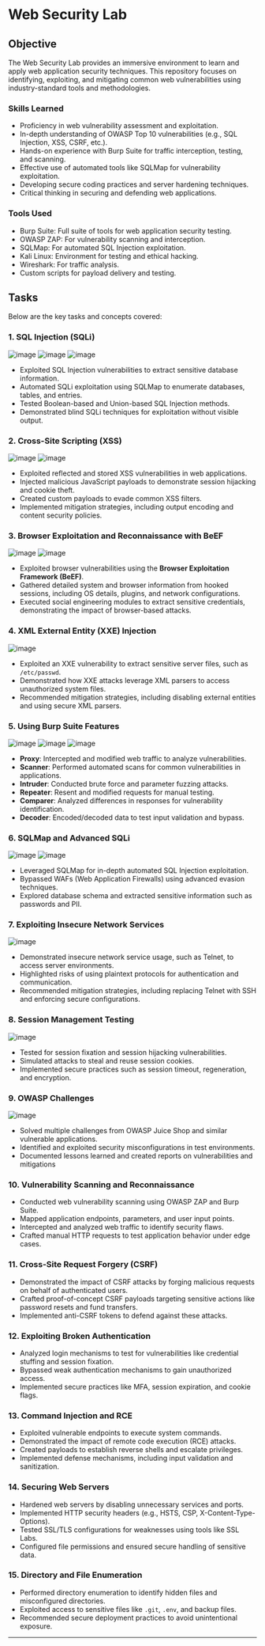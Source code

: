 # Web Security Lab

## Objective
The Web Security Lab provides an immersive environment to learn and apply web application security techniques. This repository focuses on identifying, exploiting, and mitigating common web vulnerabilities using industry-standard tools and methodologies.

### Skills Learned
- Proficiency in web vulnerability assessment and exploitation.
- In-depth understanding of OWASP Top 10 vulnerabilities (e.g., SQL Injection, XSS, CSRF, etc.).
- Hands-on experience with Burp Suite for traffic interception, testing, and scanning.
- Effective use of automated tools like SQLMap for vulnerability exploitation.
- Developing secure coding practices and server hardening techniques.
- Critical thinking in securing and defending web applications.

### Tools Used
- Burp Suite: Full suite of tools for web application security testing.
- OWASP ZAP: For vulnerability scanning and interception.
- SQLMap: For automated SQL Injection exploitation.
- Kali Linux: Environment for testing and ethical hacking.
- Wireshark: For traffic analysis.
- Custom scripts for payload delivery and testing.

## Tasks
Below are the key tasks and concepts covered:

### 1. SQL Injection (SQLi)
![image](https://github.com/user-attachments/assets/3e554016-5429-4d2a-8efd-15d424d469ee)
![image](https://github.com/user-attachments/assets/0a772f62-86d2-4b80-8a3d-2ea778f565e5)
![image](https://github.com/user-attachments/assets/30f626de-f3be-4aad-b892-1482d6a0667b)
- Exploited SQL Injection vulnerabilities to extract sensitive database information.
- Automated SQLi exploitation using SQLMap to enumerate databases, tables, and entries.
- Tested Boolean-based and Union-based SQL Injection methods.
- Demonstrated blind SQLi techniques for exploitation without visible output.

### 2. Cross-Site Scripting (XSS)
![image](https://github.com/user-attachments/assets/ad9e1d1c-8579-459c-8c7a-92e02ed1c8b3)
![image](https://github.com/user-attachments/assets/d07d1311-1933-40ba-926c-3abf0cc57b35)
- Exploited reflected and stored XSS vulnerabilities in web applications.
- Injected malicious JavaScript payloads to demonstrate session hijacking and cookie theft.
- Created custom payloads to evade common XSS filters.
- Implemented mitigation strategies, including output encoding and content security policies.
  
### 3. Browser Exploitation and Reconnaissance with BeEF
![image](https://github.com/user-attachments/assets/8dd35be4-f928-4c8c-b15b-b8a43a809610)
![image](https://github.com/user-attachments/assets/da6df080-f3e9-4789-994c-f5d24e0c84a9)
- Exploited browser vulnerabilities using the **Browser Exploitation Framework (BeEF)**.
- Gathered detailed system and browser information from hooked sessions, including OS details, plugins, and network configurations.
- Executed social engineering modules to extract sensitive credentials, demonstrating the impact of browser-based attacks.

### 4. XML External Entity (XXE) Injection
![image](https://github.com/user-attachments/assets/8a61a659-d8ad-4507-a71c-c5e08d2699ef)
- Exploited an XXE vulnerability to extract sensitive server files, such as `/etc/passwd`.
- Demonstrated how XXE attacks leverage XML parsers to access unauthorized system files.
- Recommended mitigation strategies, including disabling external entities and using secure XML parsers.

### 5. Using Burp Suite Features
![image](https://github.com/user-attachments/assets/8a7e93fb-0ae6-47d7-b2b8-866c68814d2b)
![image](https://github.com/user-attachments/assets/0d8e6ded-2af7-4e67-aa9a-d223f36a84fe)
![image](https://github.com/user-attachments/assets/5553cfd1-950a-41f4-84be-97200f7b2414)
- **Proxy**: Intercepted and modified web traffic to analyze vulnerabilities.
- **Scanner**: Performed automated scans for common vulnerabilities in applications.
- **Intruder**: Conducted brute force and parameter fuzzing attacks.
- **Repeater**: Resent and modified requests for manual testing.
- **Comparer**: Analyzed differences in responses for vulnerability identification.
- **Decoder**: Encoded/decoded data to test input validation and bypass.

### 6. SQLMap and Advanced SQLi
![image](https://github.com/user-attachments/assets/6c48f855-d8f3-4228-bcc0-e68c92a356ad)
![image](https://github.com/user-attachments/assets/7a090d7e-73f9-4d1f-aec0-30248fa08606)
- Leveraged SQLMap for in-depth automated SQL Injection exploitation.
- Bypassed WAFs (Web Application Firewalls) using advanced evasion techniques.
- Explored database schema and extracted sensitive information such as passwords and PII.

### 7. Exploiting Insecure Network Services
![image](https://github.com/user-attachments/assets/7184ad20-0e67-4d73-8a1b-47b874103068)
- Demonstrated insecure network service usage, such as Telnet, to access server environments.
- Highlighted risks of using plaintext protocols for authentication and communication.
- Recommended mitigation strategies, including replacing Telnet with SSH and enforcing secure configurations.

### 8. Session Management Testing
![image](https://github.com/user-attachments/assets/e3640ddd-2ac9-4f73-9225-1b22b7399770)
- Tested for session fixation and session hijacking vulnerabilities.
- Simulated attacks to steal and reuse session cookies.
- Implemented secure practices such as session timeout, regeneration, and encryption.

### 9. OWASP Challenges
![image](https://github.com/user-attachments/assets/f865db48-413e-4c63-849d-f896096f0506)
- Solved multiple challenges from OWASP Juice Shop and similar vulnerable applications.
- Identified and exploited security misconfigurations in test environments.
- Documented lessons learned and created reports on vulnerabilities and mitigations

### 10. Vulnerability Scanning and Reconnaissance
- Conducted web vulnerability scanning using OWASP ZAP and Burp Suite.
- Mapped application endpoints, parameters, and user input points.
- Intercepted and analyzed web traffic to identify security flaws.
- Crafted manual HTTP requests to test application behavior under edge cases.
  
### 11. Cross-Site Request Forgery (CSRF)
- Demonstrated the impact of CSRF attacks by forging malicious requests on behalf of authenticated users.
- Crafted proof-of-concept CSRF payloads targeting sensitive actions like password resets and fund transfers.
- Implemented anti-CSRF tokens to defend against these attacks.

### 12. Exploiting Broken Authentication
- Analyzed login mechanisms to test for vulnerabilities like credential stuffing and session fixation.
- Bypassed weak authentication mechanisms to gain unauthorized access.
- Implemented secure practices like MFA, session expiration, and cookie flags.

### 13. Command Injection and RCE
- Exploited vulnerable endpoints to execute system commands.
- Demonstrated the impact of remote code execution (RCE) attacks.
- Created payloads to establish reverse shells and escalate privileges.
- Implemented defense mechanisms, including input validation and sanitization.

### 14. Securing Web Servers
- Hardened web servers by disabling unnecessary services and ports.
- Implemented HTTP security headers (e.g., HSTS, CSP, X-Content-Type-Options).
- Tested SSL/TLS configurations for weaknesses using tools like SSL Labs.
- Configured file permissions and ensured secure handling of sensitive data.

### 15. Directory and File Enumeration

- Performed directory enumeration to identify hidden files and misconfigured directories.
- Exploited access to sensitive files like `.git`, `.env`, and backup files.
- Recommended secure deployment practices to avoid unintentional exposure.

---


